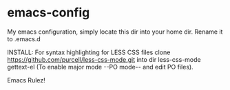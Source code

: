 emacs-config
============

My emacs configuration, simply locate this dir into your home dir. Rename it to .emacs.d

INSTALL:
For syntax highlighting for LESS CSS files clone https://github.com/purcell/less-css-mode.git into dir less-css-mode
gettext-el (To enable major mode --PO mode-- and edit PO files).

Emacs Rulez! 
